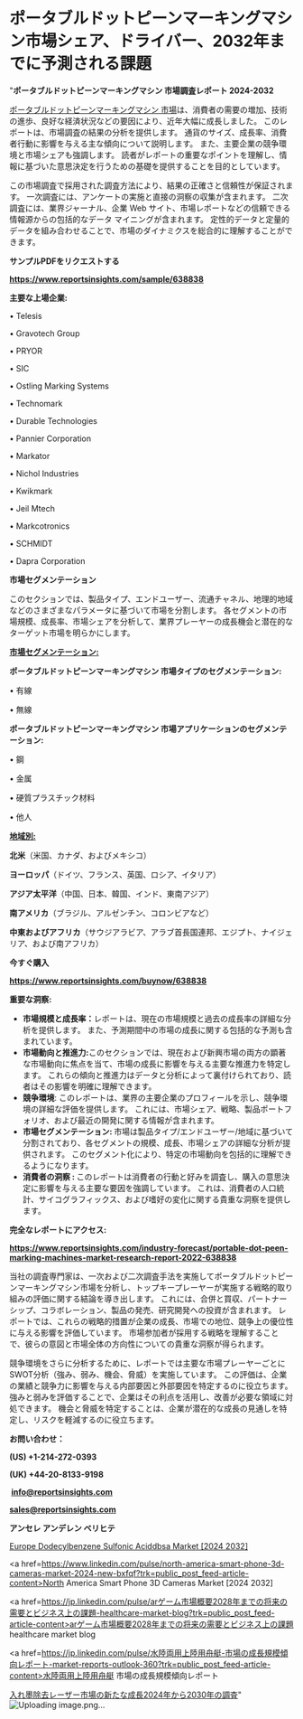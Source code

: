 # ポータブルドットピーンマーキングマシン市場シェア、ドライバー、2032年までに予測される課題

"<strong>ポータブルドットピーンマーキングマシン 市場調査レポート 2024-2032</strong>

<a href=https://www.reportsinsights.com/sample/638838>ポータブルドットピーンマーキングマシン 市場</a>は、消費者の需要の増加、技術の進歩、良好な経済状況などの要因により、近年大幅に成長しました。 このレポートは、市場調査の結果の分析を提供します。 通貨のサイズ、成長率、消費者行動に影響を与える主な傾向について説明します。 また、主要企業の競争環境と市場シェアも強調します。 読者がレポートの重要なポイントを理解し、情報に基づいた意思決定を行うための基礎を提供することを目的としています。

この市場調査で採用された調査方法により、結果の正確さと信頼性が保証されます。 一次調査には、アンケートの実施と直接の洞察の収集が含まれます。 二次調査には、業界ジャーナル、企業 Web サイト、市場レポートなどの信頼できる情報源からの包括的なデータ マイニングが含まれます。 定性的データと定量的データを組み合わせることで、市場のダイナミクスを総合的に理解することができます。

<strong><b>サンプルPDFをリクエストする</b></strong>

<a href=https://www.reportsinsights.com/sample/638838><strong><u>https://www.reportsinsights.com/sample/638838</u></strong></a>

<strong>主要な上場企業:</strong>

• Telesis

• Gravotech Group

• PRYOR

• SIC

• Ostling Marking Systems

• Technomark

• Durable Technologies

• Pannier Corporation

• Markator

• Nichol Industries

• Kwikmark

• Jeil Mtech

• Markcotronics

• SCHMIDT

• Dapra Corporation

<strong>市場セグメンテーション</strong>

このセクションでは、製品タイプ、エンドユーザー、流通チャネル、地理的地域などのさまざまなパラメータに基づいて市場を分割します。 各セグメントの市場規模、成長率、市場シェアを分析して、業界プレーヤーの成長機会と潜在的なターゲット市場を明らかにします。

<strong><u>市場セグメンテーション</u></strong><strong><u>:</u></strong>

<strong>ポータブルドットピーンマーキングマシン 市場タイプのセグメンテーション:</strong>

• 有線

• 無線

<strong>ポータブルドットピーンマーキングマシン 市場アプリケーションのセグメンテーション:</strong>

• 鋼

• 金属

• 硬質プラスチック材料

• 他人

<strong><u>地域別</u></strong><strong><u>:</u></strong>

<strong>北米</strong>（米国、カナダ、およびメキシコ）

<strong>ヨーロッパ</strong>（ドイツ、フランス、英国、ロシア、イタリア）

<strong>アジア太平洋</strong>（中国、日本、韓国、インド、東南アジア）

<strong>南アメリカ</strong>（ブラジル、アルゼンチン、コロンビアなど）

<strong>中東およびアフリカ</strong>（サウジアラビア、アラブ首長国連邦、エジプト、ナイジェリア、および南アフリカ）

<strong>今すぐ購入</strong>

<a href=https://www.reportsinsights.com/buynow/638838><strong><u>https://www.reportsinsights.com/buynow/638838</u></strong></a>

<strong>重要な洞察:</strong>
<ul>
  <li><strong>市場規模と成長率：</strong>レポートは、現在の市場規模と過去の成長率の詳細な分析を提供します。 また、予測期間中の市場の成長に関する包括的な予測も含まれています。</li>
  <li><strong>市場動向と推進力:</strong>このセクションでは、現在および新興市場の両方の顕著な市場動向に焦点を当て、市場の成長に影響を与える主要な推進力を特定します。 これらの傾向と推進力はデータと分析によって裏付けられており、読者はその影響を明確に理解できます。</li>
  <li><strong>競争環境</strong>: このレポートは、業界の主要企業のプロフィールを示し、競争環境の詳細な評価を提供します。 これには、市場シェア、戦略、製品ポートフォリオ、および最近の開発に関する情報が含まれます。</li>
  <li><strong>市場セグメンテーション: </strong>市場は製品タイプ/エンドユーザー/地域に基づいて分割されており、各セグメントの規模、成長、市場シェアの詳細な分析が提供されます。 このセグメント化により、特定の市場動向を包括的に理解できるようになります。</li>
  <li><strong>消費者の洞察 : </strong>このレポートは消費者の行動と好みを調査し、購入の意思決定に影響を与える主要な要因を強調しています。 これは、消費者の人口統計、サイコグラフィックス、および嗜好の変化に関する貴重な洞察を提供します。</li>
</ul>
<strong>完全なレポートにアクセス:</strong>

<a href=https://www.reportsinsights.com/industry-forecast/portable-dot-peen-marking-machines-market-research-report-2022-638838><strong><u><b>https://www.reportsinsights.com/industry-forecast/portable-dot-peen-marking-machines-market-research-report-2022-638838</b></u></strong></a>

当社の調査専門家は、一次および二次調査手法を実施してポータブルドットピーンマーキングマシン市場を分析し、トップキープレーヤーが実施する戦略的取り組みの評価に関する結論を導き出します。 これには、合併と買収、パートナーシップ、コラボレーション、製品の発売、研究開発への投資が含まれます。 レポートでは、これらの戦略的措置が企業の成長、市場での地位、競争上の優位性に与える影響を評価しています。 市場参加者が採用する戦略を理解することで、彼らの意図と市場全体の方向性についての貴重な洞察が得られます。

競争環境をさらに分析するために、レポートでは主要な市場プレーヤーごとにSWOT分析（強み、弱み、機会、脅威）を実施しています。 この評価は、企業の業績と競争力に影響を与える内部要因と外部要因を特定するのに役立ちます。 強みと弱みを評価することで、企業はその利点を活用し、改善が必要な領域に対処できます。 機会と脅威を特定することは、企業が潜在的な成長の見通しを特定し、リスクを軽減するのに役立ちます。

<strong>お問い合わせ：</strong>

<strong>(US) +1-214-272-0393</strong>

<strong>(UK) +44-20-8133-9198</strong>

<strong> </strong><a href=info@reportsinsights.com><strong><u>info@reportsinsights.com</u></strong></a>

<a href=sales@reportsinsights.com><strong><u>sales@reportsinsights.com</u></strong></a>

<strong>アンセレ アンデレン ベリヒテ</strong>

<a href=https://www.linkedin.com/pulse/europe-dodecylbenzene-sulfonic-aciddbsa-markets-bhsvf/>Europe Dodecylbenzene Sulfonic Aciddbsa Market [2024 2032]</a>

<a href=https://www.linkedin.com/pulse/north-america-smart-phone-3d-cameras-market-2024-new-bxfqf?trk=public_post_feed-article-content>North America Smart Phone 3D Cameras Market [2024 2032]</a>

<a href=https://jp.linkedin.com/pulse/arゲーム市場概要2028年までの将来の需要とビジネス上の課題-healthcare-market-blog?trk=public_post_feed-article-content>arゲーム市場概要2028年までの将来の需要とビジネス上の課題 healthcare market blog</a>

<a href=https://jp.linkedin.com/pulse/水陸両用上陸用舟艇-市場の成長規模傾向レポート-market-reports-outlook-360?trk=public_post_feed-article-content>水陸両用上陸用舟艇 市場の成長規模傾向レポート</a>

<a href=https://www.linkedin.com/pulse/入れ墨除去レーザー市場の新たな成長2024年から2030年の調査-reports-insights-expert-sfz3f/>入れ墨除去レーザー市場の新たな成長2024年から2030年の調査</a>"
![Uploading image.png…]()
